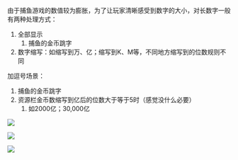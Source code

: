 

由于捕鱼游戏的数值较为膨胀，为了让玩家清晰感受到数字的大小，对长数字一般有两种处理方式：

1. 全部显示
    1. 捕鱼的金币跳字
2. 数字缩写：如缩写到万、亿；缩写到K、M等，不同地方缩写到的位数规则不同



加逗号场景：

1. 捕鱼的金币跳字
2. 资源栏金币数缩写到亿后的位数大于等于5时（感觉没什么必要）
    1. 如2000亿；30,000亿

![](https://cdn.nlark.com/yuque/0/2024/png/26927517/1729501747102-d675a3a2-1be9-415f-9fb7-66e0b10f6cb1.png)

![](https://cdn.nlark.com/yuque/0/2024/png/26927517/1729501924365-a5d3bfd8-1ef6-43b3-8d7f-65888872a886.png)

![](https://cdn.nlark.com/yuque/0/2024/png/26927517/1729501762812-c23ad06e-f57e-4632-adbd-3d2bc339c30f.png)

